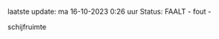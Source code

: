 laatste update: 
ma 16-10-2023  0:26   uur 
Status: FAALT - fout - 
<div class="service R">schijfruimte</div>